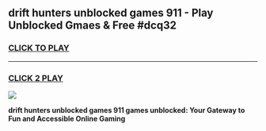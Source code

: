 
## drift hunters   unblocked games 911 - Play Unblocked Gmaes & Free #dcq32
<h3>
<a href="https://news.freeplayer.one?title=drift_hunters___unblocked_games_911&ref=03M">CLICK TO PLAY</a></h3>
<hr>

<h3>
<a href="https://news.freeplayer.one?title=drift_hunters___unblocked_games_911&ref=03M">CLICK 2 PLAY</a>
  
</h3>

<a href="https://news.freeplayer.one?title=drift_hunters___unblocked_games_911&ref=03M"><img src="https://clearcache.store/games.png"></a>


**drift hunters   unblocked games 911 games unblocked: Your Gateway to Fun and Accessible Online Gaming**
